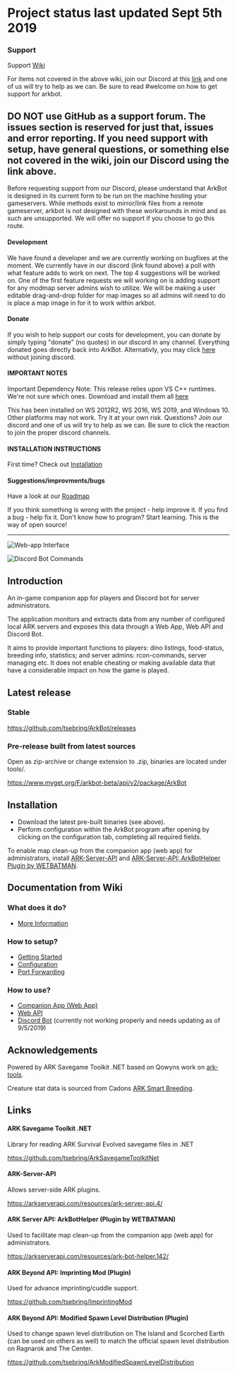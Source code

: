 # Project status last updated Sept 5th 2019

### Support
Support [Wiki](https://github.com/tsebring/ArkBot/wiki)

For items not covered in the above wiki, join our Discord at this [link](https://discord.gg/zDJcckF) and one of us will try to help as we can. Be sure to read #welcome on how to get support for arkbot. 

## DO NOT use GitHub as a support forum.  The issues section is reserved for just that, issues and error reporting.  If you need support with setup, have general questions, or something else not covered in the wiki, join our Discord using the link above.

Before requesting support from our Discord, please understand that ArkBot is designed in its current form to be run on the machine hosting your gameservers.  While methods exist to mirror/link files from a remote gameserver, arkbot is not designed with these workarounds in mind and as such are unsupported.  We will offer no support if you choose to go this route. 

#### Development
We have found a developer and we are currently working on bugfixes at the moment.  We currently have in our discord (link found above) a poll with what feature adds to work on next.  The top 4 suggestions will be worked on.  One of the first feature requests we will working on is adding support for any modmap server admins wish to utilize.  We will be making a user editable drag-and-drop folder for map images so all admins will need to do is place a map image in for it to work within arkbot.

#### Donate
If you wish to help support our costs for development, you can donate by simply typing "donate" (no quotes) in our discord in any channel.  Everything donated goes directly back into ArkBot.  Alternativly, you may click [here](https://donatebot.io/checkout/305511546417709058) without joining discord.

#### IMPORTANT NOTES
Important Dependency Note: 
This release relies upon VS C++ runtimes. We're not sure which ones. Download and install them all [here](https://www.itechtics.com/microsoft-visual-c-redistributable-versions-direct-download-links/)

This has been installed on WS 2012R2, WS 2016, WS 2019, and Windows 10. Other platforms may not work. Try it at your own risk. Questions? Join our discord and one of us will try to help as we can. Be sure to click the reaction to join the proper discord channels. 

#### INSTALLATION INSTRUCTIONS
First time? Check out [Installation](https://github.com/ark-mod/ArkBot/blob/master/README.md#installation)

#### Suggestions/improvments/bugs
Have a look at our [Roadmap](https://github.com/ark-mod/ArkBot/wiki/Roadmap)

If you think something is wrong with the project - help improve it. If you find a bug - help fix it. Don't know how to program? Start learning. This is the way of open source!

---

![Web-app Interface](https://user-images.githubusercontent.com/408350/31540442-f0cb204c-b00b-11e7-8d40-f15b445cdcd2.png)

![Discord Bot Commands](https://user-images.githubusercontent.com/408350/31518648-405ee5f6-afa0-11e7-9c50-3dfd60ecdd7a.png)

## Introduction

An in-game companion app for players and Discord bot for server administrators.

The application monitors and extracts data from any number of configured local ARK servers and exposes this data through a Web App, Web API and Discord Bot.

It aims to provide important functions to players: dino listings, food-status, breeding info, statistics; and server admins: rcon-commands, server managing etc. It does not enable cheating or making available data that have a considerable impact on how the game is played.

## Latest release
### Stable

https://github.com/tsebring/ArkBot/releases

### Pre-release built from latest sources
Open as zip-archive or change extension to .zip, binaries are located under tools/.

https://www.myget.org/F/arkbot-beta/api/v2/package/ArkBot

## Installation

* Download the latest pre-built binaries (see above).
* Perform configuration within the ArkBot program after opening by clicking on the configuration tab, completing all required fields.

To enable map clean-up from the companion app (web app) for administrators, install [ARK-Server-API](https://arkserverapi.com/resources/ark-server-api.4/) and [ARK-Server-API: ArkBotHelper Plugin by WETBATMAN](https://arkserverapi.com/resources/ark-bot-helper.142/).

## Documentation from Wiki

### What does it do?

*  [More Information](https://github.com/tsebring/ArkBot/wiki)

### How to setup?

* [Getting Started](https://github.com/tsebring/ArkBot/wiki/Getting-Started)
* [Configuration](https://github.com/tsebring/ArkBot/wiki/Configuration)
* [Port Forwarding](https://github.com/tsebring/ArkBot/wiki/Port-Forwarding)

### How to use?

* [Companion App (Web App)](https://github.com/tsebring/ArkBot/wiki/Companion-App-(Web-App))
* [Web API](https://github.com/tsebring/ArkBot/wiki/Web-API)
* [Discord Bot](https://github.com/tsebring/ArkBot/wiki/Discord-Bot) (currently not working properly and needs updating as of 9/5/2019)

## Acknowledgements

Powered by ARK Savegame Toolkit .NET based on Qowyns work on [ark-tools](https://github.com/Qowyn/ark-tools).

Creature stat data is sourced from Cadons [ARK Smart Breeding](https://github.com/cadon/ARKStatsExtractor).

## Links

#### ARK Savegame Toolkit .NET

Library for reading ARK Survival Evolved savegame files in .NET

https://github.com/tsebring/ArkSavegameToolkitNet

#### ARK-Server-API 

Allows server-side ARK plugins.

https://arkserverapi.com/resources/ark-server-api.4/

#### ARK Server API: ArkBotHelper (Plugin by WETBATMAN)

Used to facilitate map clean-up from the companion app (web app) for administrators.

https://arkserverapi.com/resources/ark-bot-helper.142/

#### ARK Beyond API: Imprinting Mod (Plugin)

Used for advance imprinting/cuddle support.

https://github.com/tsebring/ImprintingMod

#### ARK Beyond API: Modified Spawn Level Distribution (Plugin)

Used to change spawn level distribution on The Island and Scorched Earth (can be used on others as well) to match the official spawn level distribution on Ragnarok and The Center.

https://github.com/tsebring/ArkModifiedSpawnLevelDistribution
